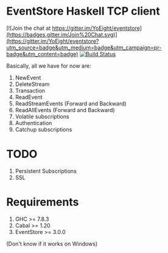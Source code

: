 EventStore Haskell TCP client
=============================

[![Join the chat at https://gitter.im/YoEight/eventstore](https://badges.gitter.im/Join%20Chat.svg)](https://gitter.im/YoEight/eventstore?utm_source=badge&utm_medium=badge&utm_campaign=pr-badge&utm_content=badge)
[![Build Status](https://travis-ci.org/YoEight/eventstore.svg)](https://travis-ci.org/YoEight/eventstore)

Basically, all we have for now are:

  1. NewEvent
  2. DeleteStream
  3. Transaction
  4. ReadEvent
  5. ReadStreamEvents (Forward and Backward)
  6. ReadAllEvents (Forward and Backward)
  7. Volatile subscriptions
  8. Authentication
  9. Catchup subscriptions

TODO
====

  1. Persistent Subscriptions
  2. SSL

Requirements
============
  1. GHC        >= 7.8.3
  2. Cabal      >= 1.20
  3. EventStore >= 3.0.0

(Don't know if it works on Windows)
